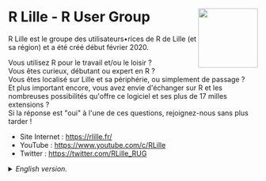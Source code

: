 # R Lille - R User Group  <a href="https://github.com/RLille/"><img src="https://github.com/RLille.png" align="right" width="120" /></a>

R Lille est le groupe des utilisateurs•rices de R de Lille (et sa région) et a été créé début février 2020.

Vous utilisez R pour le travail et/ou le loisir ?  
Vous êtes curieux, débutant ou expert en R ?  
Vous êtes localisé sur Lille et sa périphérie, ou simplement de passage ?  
Et plus important encore, vous avez envie d'échanger sur R et les nombreuses possibilités qu'offre ce logiciel et ses plus de 17 milles extensions ?  
Si la réponse est "oui" à l'une de ces questions, rejoignez-nous sans plus tarder !

- Site Internet : <https://rlille.fr/>
- YouTube : <https://www.youtube.com/c/RLille>
- Twitter : <https://twitter.com/RLille_RUG>

<details><summary><i>English version.</i></summary>

R Lille is the R user group located in Lille (North of France) and was created in February 2020.

Do you use R for work and/or as a hobby?  
Are you curious, a beginner or an R expert?  
Are you located in Lille area, or just passing through?  
And more importantly, you want to talk about R and the many possibilities that this software offers and its more than 17 thousand packages?  
If the answer is "yes" to any of these questions, join us now!

- Website: <https://rlille.fr/> (In French)
- YouTube: <https://www.youtube.com/c/RLille>
- Twitter: <https://twitter.com/RLille_RUG>

</details>
